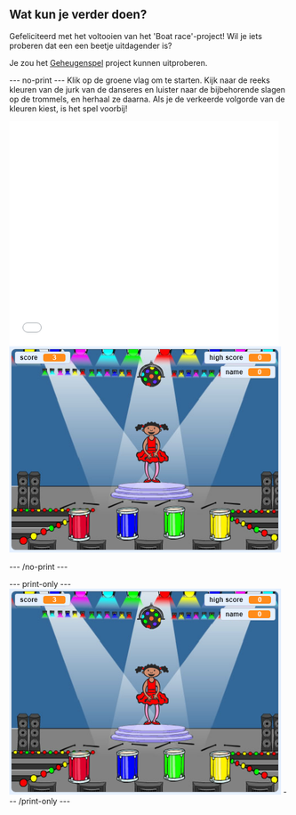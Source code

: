 ## Wat kun je verder doen?

Gefeliciteerd met het voltooien van het 'Boat race'-project! Wil je iets proberen dat een een beetje uitdagender is?

Je zou het [Geheugenspel](https://projects.raspberrypi.org/en/projects/memory?utm_source=pathway&utm_medium=whatnext&utm_campaign=projects) project kunnen uitproberen.

\--- no-print \--- Klik op de groene vlag om te starten. Kijk naar de reeks kleuren van de jurk van de danseres en luister naar de bijbehorende slagen op de trommels, en herhaal ze daarna. Als je de verkeerde volgorde van de kleuren kiest, is het spel voorbij!

<div class="scratch-preview">
  <iframe allowtransparency="true" width="485" height="402" src="//scratch.mit.edu/projects/embed/284452634/?autostart=false" frameborder="0" allowfullscreen scrolling="no" mark="crwd-mark"></iframe> <img src="images/memory-screenshot.png" />
</div>

\--- /no-print \---

\--- print-only \--- ![screenshot of finished game](images/memory-screenshot.png) \--- /print-only \---